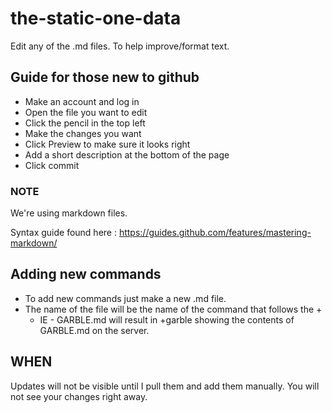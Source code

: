 # the-static-one-data

Edit any of the .md files.  To help improve/format text.

## Guide for those new to github

* Make an account and log in
* Open the file you want to edit
* Click the pencil in the top left
* Make the changes you want
* Click Preview to make sure it looks right
* Add a short description at the bottom of the page
* Click commit

### NOTE

We're using markdown files. 

Syntax guide found here : https://guides.github.com/features/mastering-markdown/

## Adding new commands

* To add new commands just make a new .md file.
* The name of the file will be the name of the command that follows the +
   * IE - GARBLE.md will result in +garble showing the contents of GARBLE.md on the server.
   
   
## WHEN

Updates will not be visible until I pull them and add them manually.  You will not see your changes right away.
